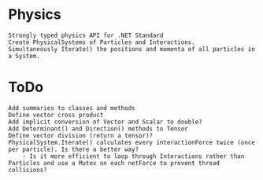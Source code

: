 # Physics
    Strongly typed physics API for .NET Standard
	Create PhysicalSystems of Particles and Interactions. 
	Simultaneously Iterate() the positions and momenta of all particles in a System.

# ToDo
    Add summaries to classes and methods
	Define vector cross product
    Add implicit conversion of Vector and Scalar to double?
    Add Determinant() and Direction() methods to Tensor
    Define vector division (return a tensor)?
	PhysicalSystem.Iterate() calculates every interactionForce twice (once per particle). Is there a better way?
	    - Is it more efficient to loop through Interactions rather than Particles and use a Mutex on each netForce to prevent thread collisions?

